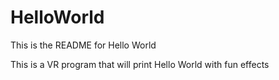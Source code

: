 # HelloWorld
This is the README for Hello World

This is a VR program that will print Hello World with fun effects
